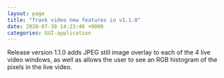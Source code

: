 ```yaml
---
layout: page
title: "frank video new features in v1.1.0"
date: 2020-07-30 14:23:46 +0000
categories: GUI-application
---
```

Release version 1.1.0 adds JPEG still image overlay to each of the 4 live
video windows, as well as allows the user to see an RGB histogram of the
pixels in the live video.
